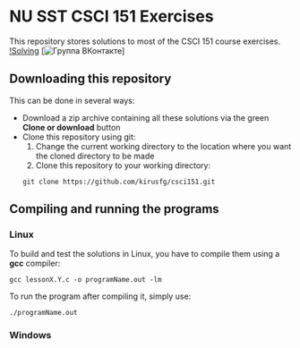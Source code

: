 # NU SST CSCI 151 Exercises
This repository stores solutions to most of the CSCI 151 course exercises. [!Solving](https://img.shields.io/badge/solving-in%20progress-yellow.svg)
[![Группа ВКонтакте](https://img.shields.io/badge/Группа-ВКонтакте-yellow.svg)]

## Downloading this repository
This can be done in several ways:
- Download a zip archive containing all these solutions via the green **Clone or download** button
- Clone this repository using git:
  1. Change the current working directory to the location where you want the cloned directory to be made
  2. Clone this repository to your working directory:
  ```
  git clone https://github.com/kirusfg/csci151.git
  ```
## Compiling and running the programs
### Linux
To build and test the solutions in Linux, you have to compile them using a **gcc** compiler:
```
gcc lessonX.Y.c -o programName.out -lm
```
To run the program after compiling it, simply use:
```
./programName.out
```
### Windows
